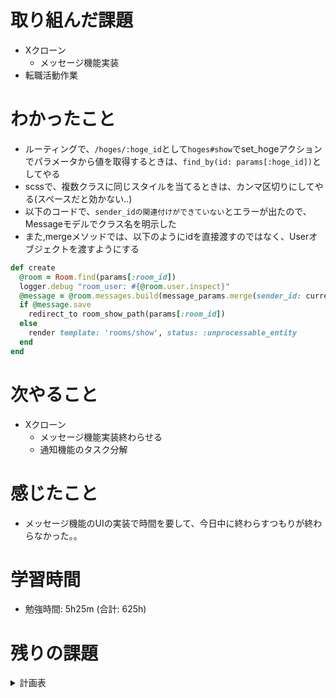 # 取り組んだ課題 
+ Xクローン
  + メッセージ機能実装
+ 転職活動作業
# わかったこと 
+ ルーティングで、`/hoges/:hoge_id`として`hoges#show`でset_hogeアクションでパラメータから値を取得するときは、`find_by(id: params[:hoge_id])`としてやる
+ scssで、複数クラスに同じスタイルを当てるときは、カンマ区切りにしてやる(スペースだと効かない..)
+ 以下のコードで、`sender_idの関連付けができていない`とエラーが出たので、Messageモデルでクラス名を明示した
+ また,mergeメソッドでは、以下のようにidを直接渡すのではなく、Userオブジェクトを渡すようにする
```rb
def create
  @room = Room.find(params[:room_id])
  logger.debug "room_user: #{@room.user.inspect}"
  @message = @room.messages.build(message_params.merge(sender_id: current_user.id, recipient_id: @room.user.id))
  if @message.save
    redirect_to room_show_path(params[:room_id])
  else
    render template: 'rooms/show', status: :unprocessable_entity
  end
end
```
# 次やること
+ Xクローン
  + メッセージ機能実装終わらせる
  + 通知機能のタスク分解
# 感じたこと
+ メッセージ機能のUIの実装で時間を要して、今日中に終わらすつもりが終わらなかった。。
# 学習時間  
+ 勉強時間: 5h25m (合計: 625h)

# 残りの課題
<details>
  <summary>計画表</summary>

  # Ruby on Rails

  ## ECサイト (2023-11-5~2024-1-2) done

  ## Xクローン (1ヶ月) ~2/15まで
  
  + メッセージ機能
  + 通知機能


  <!-- ================================================================ -->
  # 自動テスト

  ## テスト技法について学ぶ / 5h
  + `はじめてのソフトウェア技法 (Udemy)`の視聴

  ## Everyday Rails - RSpecによるRailsテスト入門 / 2d
  + `Everyday Rails - RSpecによるRailsテスト入門`読む 1d
  + Qiitaに内容をまとめる 1d 

  ## 自動テスト / 3d
  + `Xクローン`にRSpecでテストを追加する
    + 単体テスト
    + システムテスト (E2E)


  <!-- ================================================================ -->
  # JavaScript

  ## 初級 / 3h
  + `JS入門・完全コース/Youtube セイト先生`

  ## 中級
  + `JavaScript Primer`を読む 2d
    + Qiitaに内容をまとめる 3d
  + `JavaScriptでカレンダーを作る` 2d
  + `TODOリスト作成 ` 3d
    + Vanilla JSで作る/結構難しい...

  ## 上級 (一旦保留)



  <!-- ================================================================ -->
  # React

  ## 初級
  + React公式チュートリアル 3h
  + モダンJavaScriptの基礎から始める挫折しないためのReact入門 (Udemy) 7h

  ## 中級
  + Reactに入門した人のためのもっとReactが楽しくなるステップアップコース完全版 (Udemy) 8h
  + TODOリスト作成 3d
    + JS課題で作成したTODOリストをReactで作り替える


  ## 上級
  + 【Reactアプリ開発】3種類のReactアプリケーションを構築して、Reactの理解をさらに深めるステップアップ講座 (Udemy) 5h
  + ReactでTrelloクローンアプリケーションを作ってReactをマスターしよう！ (Udemy) 4h



  <!-- ================================================================ -->
  # Webセキュリティ 2d

  ## Railsセキュリティガイド - Railsガイド 3h

  ## 安全なウェブサイトの作り方PDF (115ページ) 1d

  ## CORS入門 Youtube/ShinCode 30m



  <!-- ================================================================ -->
  # SPA (シングルページアプリケーション)

  ## React on Rails】React と Rails を利用してTODOアプリを作成しよう (FarStep) 5h/1.5h

  ## 【Rails×React】UberEats風アプリを作りながら、SPA開発を学ぼう /20h

  ## SPA実践課題
  + RailsとReactでtwitterクローンを作る

  <!-- ================================================================ -->
  # 
